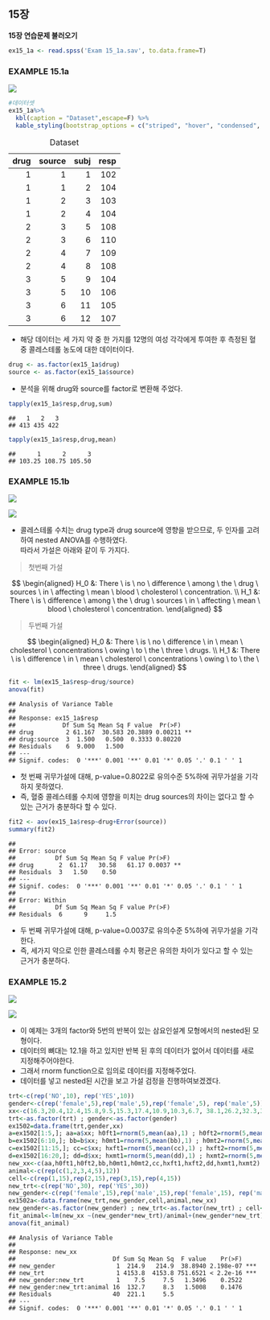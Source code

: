 ## 15장

**15장 연습문제 불러오기**

``` r
ex15_1a <- read.spss('Exam 15_1a.sav', to.data.frame=T)
```

### EXAMPLE 15.1a

![](/study/img/의학통계방법론/ch15/15-1a.png)

``` r
#데이터셋
ex15_1a%>%
  kbl(caption = "Dataset",escape=F) %>%
  kable_styling(bootstrap_options = c("striped", "hover", "condensed", "responsive"))
```

<table class="table table-striped table-hover table-condensed table-responsive" style="margin-left: auto; margin-right: auto;">
<caption>
Dataset
</caption>
<thead>
<tr>
<th style="text-align:right;">
drug
</th>
<th style="text-align:right;">
source
</th>
<th style="text-align:right;">
subj
</th>
<th style="text-align:right;">
resp
</th>
</tr>
</thead>
<tbody>
<tr>
<td style="text-align:right;">
1
</td>
<td style="text-align:right;">
1
</td>
<td style="text-align:right;">
1
</td>
<td style="text-align:right;">
102
</td>
</tr>
<tr>
<td style="text-align:right;">
1
</td>
<td style="text-align:right;">
1
</td>
<td style="text-align:right;">
2
</td>
<td style="text-align:right;">
104
</td>
</tr>
<tr>
<td style="text-align:right;">
1
</td>
<td style="text-align:right;">
2
</td>
<td style="text-align:right;">
3
</td>
<td style="text-align:right;">
103
</td>
</tr>
<tr>
<td style="text-align:right;">
1
</td>
<td style="text-align:right;">
2
</td>
<td style="text-align:right;">
4
</td>
<td style="text-align:right;">
104
</td>
</tr>
<tr>
<td style="text-align:right;">
2
</td>
<td style="text-align:right;">
3
</td>
<td style="text-align:right;">
5
</td>
<td style="text-align:right;">
108
</td>
</tr>
<tr>
<td style="text-align:right;">
2
</td>
<td style="text-align:right;">
3
</td>
<td style="text-align:right;">
6
</td>
<td style="text-align:right;">
110
</td>
</tr>
<tr>
<td style="text-align:right;">
2
</td>
<td style="text-align:right;">
4
</td>
<td style="text-align:right;">
7
</td>
<td style="text-align:right;">
109
</td>
</tr>
<tr>
<td style="text-align:right;">
2
</td>
<td style="text-align:right;">
4
</td>
<td style="text-align:right;">
8
</td>
<td style="text-align:right;">
108
</td>
</tr>
<tr>
<td style="text-align:right;">
3
</td>
<td style="text-align:right;">
5
</td>
<td style="text-align:right;">
9
</td>
<td style="text-align:right;">
104
</td>
</tr>
<tr>
<td style="text-align:right;">
3
</td>
<td style="text-align:right;">
5
</td>
<td style="text-align:right;">
10
</td>
<td style="text-align:right;">
106
</td>
</tr>
<tr>
<td style="text-align:right;">
3
</td>
<td style="text-align:right;">
6
</td>
<td style="text-align:right;">
11
</td>
<td style="text-align:right;">
105
</td>
</tr>
<tr>
<td style="text-align:right;">
3
</td>
<td style="text-align:right;">
6
</td>
<td style="text-align:right;">
12
</td>
<td style="text-align:right;">
107
</td>
</tr>
</tbody>
</table>

- 해당 데이터는 세 가지 약 중 한 가지를 12명의 여성 각각에게 투여한 후 측정된 혈중 콜레스테롤 농도에 대한 데이터이다.

``` r
drug <- as.factor(ex15_1a$drug)
source <- as.factor(ex15_1a$source)
```

- 분석을 위해 drug와 source를 factor로 변환해 주었다.

``` r
tapply(ex15_1a$resp,drug,sum)
```

    ##   1   2   3 
    ## 413 435 422

``` r
tapply(ex15_1a$resp,drug,mean)
```

    ##      1      2      3 
    ## 103.25 108.75 105.50

### EXAMPLE 15.1b

![](/study/img/의학통계방법론/ch15/15-1b-1.png)

![](/study/img/의학통계방법론/ch15/15-1b-2.png)

- 콜레스테롤 수치는 drug type과 drug source에 영향을 받으므로, 두 인자를 고려하여 nested ANOVA를 수행하였다.<br/>
따라서 가설은 아래와 같이 두 가지다.

> 첫번째 가설

$$
\begin{aligned}
H_0 &: There \ is \ no \ difference \ among \ the \ drug \ sources \ in \ affecting \ mean \ blood \ cholesterol \ concentration. \\
H_1 &: There \ is \ difference \ among \ the \ drug \ sources \ in \ affecting \ mean \ blood \ cholesterol \ concentration.
\end{aligned}
$$

> 두번째 가설

$$
\begin{aligned}
H_0 &: There \ is \ no \ difference \ in \ mean \ cholesterol \ concentrations \ owing \ to \ the \ three \ drugs. \\
H_1 &: There \ is \ difference \ in \ mean \ cholesterol \ concentrations \ owing \ to \ the \ three \ drugs.
\end{aligned}
$$

``` r
fit <- lm(ex15_1a$resp~drug/source)
anova(fit)
```

    ## Analysis of Variance Table
    ## 
    ## Response: ex15_1a$resp
    ##             Df Sum Sq Mean Sq F value  Pr(>F)   
    ## drug         2 61.167  30.583 20.3889 0.00211 **
    ## drug:source  3  1.500   0.500  0.3333 0.80220   
    ## Residuals    6  9.000   1.500                   
    ## ---
    ## Signif. codes:  0 '***' 0.001 '**' 0.01 '*' 0.05 '.' 0.1 ' ' 1

- 첫 번째 귀무가설에 대해, p-value=0.8022로 유의수준 5%하에 귀무가설을 기각하지 못하였다.<br/>
- 즉, 혈중 콜레스테롤 수치에 영향을 미치는 drug sources의 차이는 없다고 할 수 있는 근거가 충분하다 할 수 있다.

``` r
fit2 <- aov(ex15_1a$resp~drug+Error(source))
summary(fit2)
```

    ## 
    ## Error: source
    ##           Df Sum Sq Mean Sq F value Pr(>F)   
    ## drug       2  61.17   30.58   61.17 0.0037 **
    ## Residuals  3   1.50    0.50                  
    ## ---
    ## Signif. codes:  0 '***' 0.001 '**' 0.01 '*' 0.05 '.' 0.1 ' ' 1
    ## 
    ## Error: Within
    ##           Df Sum Sq Mean Sq F value Pr(>F)
    ## Residuals  6      9     1.5

- 두 번째 귀무가설에 대해, p-value=0.0037로 유의수준 5%하에 귀무가설을 기각한다.<br/>
- 즉, 세가지 약으로 인한 콜레스테롤 수치 평균은 유의한 차이가 있다고 할 수 있는 근거가 충분하다.

### EXAMPLE 15.2

![](/study/img/의학통계방법론/ch15/15-2-1.png)

![](/study/img/의학통계방법론/ch15/15-2-2.png)

- 이 예제는 3개의 factor와 5번의 반복이 있는 삼요인설계 모형에서의 nested된 모형이다.<br/> 
- 데이터의 뼈대는 12.1을 하고 있지만 반복 된 후의 데이터가 없어서 데이터를 새로 지정해주어야한다. <br/> 
- 그래서 rnorm function으로 임의로 데이터를 지정해주었다. <br/> 
- 데이터를 넣고 nested된 시간을 보고 가설 검정을 진행하여보겠겠다.

``` r
trt<-c(rep('NO',10), rep('YES',10))
gender<-c(rep('female',5),rep('male',5),rep('female',5), rep('male',5))
xx<-c(16.3,20.4,12.4,15.8,9.5,15.3,17.4,10.9,10.3,6.7, 38.1,26.2,32.3,35.8,30.2,34.0,22.8,27.8,25.0,29.3)
trt<-as.factor(trt) ; gender<-as.factor(gender) 
ex1502=data.frame(trt,gender,xx)
a=ex1502[1:5,]; aa=a$xx; h0ft1=rnorm(5,mean(aa),1) ; h0ft2=rnorm(5,mean(aa),1)
b=ex1502[6:10,]; bb=b$xx; h0mt1=rnorm(5,mean(bb),1) ; h0mt2=rnorm(5,mean(bb),1)
c=ex1502[11:15,]; cc=c$xx; hxft1=rnorm(5,mean(cc),1) ; hxft2=rnorm(5,mean(cc),1)
d=ex1502[16:20,]; dd=d$xx; hxmt1=rnorm(5,mean(dd),1) ; hxmt2=rnorm(5,mean(dd),1)
new_xx<-c(aa,h0ft1,h0ft2,bb,h0mt1,h0mt2,cc,hxft1,hxft2,dd,hxmt1,hxmt2)
animal<-c(rep(c(1,2,3,4,5),12))
cell<-c(rep(1,15),rep(2,15),rep(3,15),rep(4,15))
new_trt<-c(rep('NO',30), rep('YES',30))
new_gender<-c(rep('female',15),rep('male',15),rep('female',15), rep('male',15))
ex1502a<-data.frame(new_trt,new_gender,cell,animal,new_xx)
new_gender<-as.factor(new_gender) ; new_trt<-as.factor(new_trt) ; cell<-as.factor(cell); animal <- as.factor(animal)
fit_animal<-lm(new_xx ~(new_gender*new_trt)/animal+(new_gender*new_trt)/cell)
anova(fit_animal)
```

    ## Analysis of Variance Table
    ## 
    ## Response: new_xx
    ##                           Df Sum Sq Mean Sq  F value    Pr(>F)    
    ## new_gender                 1  214.9   214.9  38.8940 2.198e-07 ***
    ## new_trt                    1 4153.8  4153.8 751.6521 < 2.2e-16 ***
    ## new_gender:new_trt         1    7.5     7.5   1.3496    0.2522    
    ## new_gender:new_trt:animal 16  132.7     8.3   1.5008    0.1476    
    ## Residuals                 40  221.1     5.5                       
    ## ---
    ## Signif. codes:  0 '***' 0.001 '**' 0.01 '*' 0.05 '.' 0.1 ' ' 1
